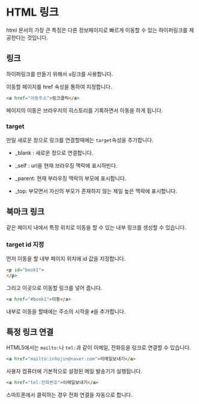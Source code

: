 # HTML 링크

html 문서의 가장 큰 특징은 다른 정보페이지로 빠르게 이동할 수 있는 하이퍼링크를 제공한다는 것입니다.



## 링크

하이퍼링크를 만들기 위해서 `a`링크를 사용합니다.

이동할 페이지를 href 속성을 통하여 지정합니다.



```html
<a href="이동주소">링크클릭</a>
```



페이지의 이동은 브라우저의 히스토리를 기록하면서 이동을 하게 됩니다.



### target

만일 새로운 창으로 링크를 연결할때에는 `target`속성을 추가합니다.

* _blank : 새로운 창으로 연결합니다.



* _self : url을 현재 브라우징 맥락에 표시하빈다.
* _parent: 현재 부라우징 맥락의 부모에 표시합니다.
* _top: 부모면서 자신의 부모가 존재하지 않는 제일 높은 맥락에 표시합니다.





## 북마크 링크

같은 페이지 내에서 특정 위치로 이동을 할 수 있는 내부 링크를 생성할 수 있습니다.



### target id 지정

먼저 이동을 할 내부 페이지 위치에 id 값을 지정합니다.

```html
<p id="book1">
</p>
```



그리고 이곳으로 이동할 링크를 넣어 줍니다.



```html
<a href="#book1">이동</a>
```



내부로 이동을 할때에는 주소의 시작을 `#`을 추가합니다.



## 특정 링크 연결

HTML5에서는 `mailto:`나 `tel:`과 같이 이메일, 전화등을 링크로 연결할 수 있습니다.



```html
<a href="mailto:inhojin@naver.com">이메일보내기</a>
```

사용자 컴퓨터에 기본적으로 설정된 메일 발송기가 실행됩니다.



```html
<a href="tel:전화번호">이메일보내기</a>
```

스마트폰에서 클릭하는 경우 전화 연결을 자동으로 합니다.



